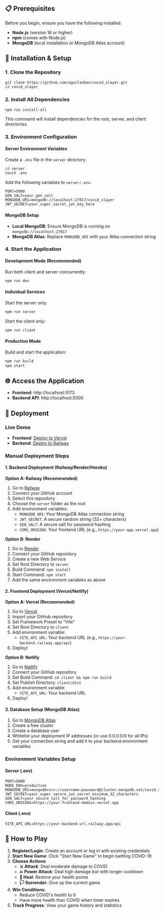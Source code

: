 
## 📋 Prerequisites

Before you begin, ensure you have the following installed:
- **Node.js** (version 16 or higher)
- **npm** (comes with Node.js)
- **MongoDB** (local installation or MongoDB Atlas account)

## 🚀 Installation & Setup

### 1. Clone the Repository
```bash
git clone https://github.com/aguilanbon/covid_slayer.git
cd covid_slayer
```

### 2. Install All Dependencies
```bash
npm run install-all
```
This command will install dependencies for the root, server, and client directories.

### 3. Environment Configuration

#### Server Environment Variables
Create a `.env` file in the `server` directory:
```bash
cd server
touch .env
```

Add the following variables to `server/.env`:
```env
PORT=5000
GEN_SALT=your_gen_salt
MONGODB_URI=mongodb://localhost:27017/covid_slayer
JWT_SECRET=your_super_secret_jwt_key_here
```

#### MongoDB Setup
- **Local MongoDB**: Ensure MongoDB is running on `mongodb://localhost:27017`
- **MongoDB Atlas**: Replace `MONGODB_URI` with your Atlas connection string

### 4. Start the Application

#### Development Mode (Recommended)
Run both client and server concurrently:
```bash
npm run dev
```

#### Individual Services
Start the server only:
```bash
npm run server
```

Start the client only:
```bash
npm run client
```

#### Production Mode
Build and start the application:
```bash
npm run build
npm start
```

## 🌐 Access the Application

- **Frontend**: http://localhost:5173
- **Backend API**: http://localhost:5000

## 🚀 Deployment

### Live Demo
- **Frontend**: [Deploy to Vercel](https://vercel.com/new/clone?repository-url=https://github.com/aguilanbon/covid_slayer)
- **Backend**: [Deploy to Railway](https://railway.app/new/template?template=https://github.com/aguilanbon/covid_slayer)

### Manual Deployment Steps

#### 1. Backend Deployment (Railway/Render/Heroku)

**Option A: Railway (Recommended)**
1. Go to [Railway](https://railway.app)
2. Connect your GitHub account
3. Select this repository
4. Choose the `server` folder as the root
5. Add environment variables:
   - `MONGODB_URI`: Your MongoDB Atlas connection string
   - `JWT_SECRET`: A secure random string (32+ characters)
   - `GEN_SALT`: A secure salt for password hashing
   - `CORS_ORIGINS`: Your frontend URL (e.g., `https://your-app.vercel.app`)

**Option B: Render**
1. Go to [Render](https://render.com)
2. Connect your GitHub repository
3. Create a new Web Service
4. Set Root Directory to `server`
5. Build Command: `npm install`
6. Start Command: `npm start`
7. Add the same environment variables as above

#### 2. Frontend Deployment (Vercel/Netlify)

**Option A: Vercel (Recommended)**
1. Go to [Vercel](https://vercel.com)
2. Import your GitHub repository
3. Set Framework Preset to "Vite"
4. Set Root Directory to `client`
5. Add environment variable:
   - `VITE_API_URL`: Your backend URL (e.g., `https://your-backend.railway.app/api`)
6. Deploy!

**Option B: Netlify**
1. Go to [Netlify](https://netlify.com)
2. Connect your GitHub repository
3. Set Build Command: `cd client && npm run build`
4. Set Publish Directory: `client/dist`
5. Add environment variable:
   - `VITE_API_URL`: Your backend URL
6. Deploy!

#### 3. Database Setup (MongoDB Atlas)
1. Go to [MongoDB Atlas](https://cloud.mongodb.com)
2. Create a free cluster
3. Create a database user
4. Whitelist your deployment IP addresses (or use 0.0.0.0/0 for all IPs)
5. Get your connection string and add it to your backend environment variables

### Environment Variables Setup

#### Server (.env)
```env
PORT=5000
NODE_ENV=production
MONGODB_URI=mongodb+srv://username:password@cluster.mongodb.net/covid_slayer
JWT_SECRET=your_super_secure_jwt_secret_minimum_32_characters
GEN_SALT=your_secure_salt_for_password_hashing
CORS_ORIGINS=https://your-frontend-domain.vercel.app
```

#### Client (.env)
```env
VITE_API_URL=https://your-backend-url.railway.app/api
```

## 🎯 How to Play

1. **Register/Login**: Create an account or log in with existing credentials
2. **Start New Game**: Click "Start New Game" to begin battling COVID-19
3. **Choose Actions**:
   - **⚔️ Attack**: Deal moderate damage to COVID
   - **💥 Power Attack**: Deal high damage but with longer cooldown
   - **🧪 Heal**: Restore your health points
   - **🏳️ Surrender**: Give up the current game
4. **Win Conditions**:
   - Reduce COVID's health to 0
   - Have more health than COVID when timer expires
5. **Track Progress**: View your game history and statistics